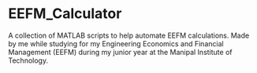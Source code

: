 # EEFM_Calculator
A collection of MATLAB scripts to help automate EEFM calculations. Made by me while studying for my Engineering Economics and Financial Management (EEFM) during my junior year at the Manipal Institute of Technology.
